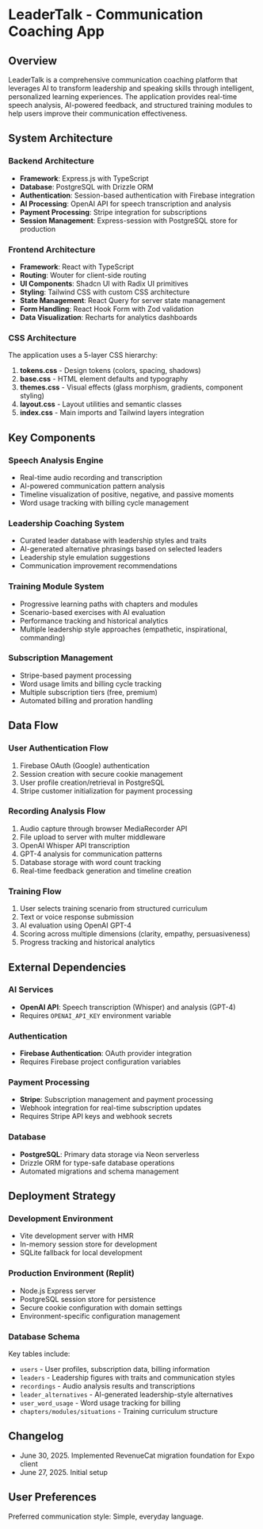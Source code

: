 # LeaderTalk - Communication Coaching App

## Overview
LeaderTalk is a comprehensive communication coaching platform that leverages AI to transform leadership and speaking skills through intelligent, personalized learning experiences. The application provides real-time speech analysis, AI-powered feedback, and structured training modules to help users improve their communication effectiveness.

## System Architecture

### Backend Architecture
- **Framework**: Express.js with TypeScript
- **Database**: PostgreSQL with Drizzle ORM
- **Authentication**: Session-based authentication with Firebase integration
- **AI Processing**: OpenAI API for speech transcription and analysis
- **Payment Processing**: Stripe integration for subscriptions
- **Session Management**: Express-session with PostgreSQL store for production

### Frontend Architecture
- **Framework**: React with TypeScript
- **Routing**: Wouter for client-side routing
- **UI Components**: Shadcn UI with Radix UI primitives
- **Styling**: Tailwind CSS with custom CSS architecture
- **State Management**: React Query for server state management
- **Form Handling**: React Hook Form with Zod validation
- **Data Visualization**: Recharts for analytics dashboards

### CSS Architecture
The application uses a 5-layer CSS hierarchy:
1. **tokens.css** - Design tokens (colors, spacing, shadows)
2. **base.css** - HTML element defaults and typography
3. **themes.css** - Visual effects (glass morphism, gradients, component styling)
4. **layout.css** - Layout utilities and semantic classes
5. **index.css** - Main imports and Tailwind layers integration

## Key Components

### Speech Analysis Engine
- Real-time audio recording and transcription
- AI-powered communication pattern analysis
- Timeline visualization of positive, negative, and passive moments
- Word usage tracking with billing cycle management

### Leadership Coaching System
- Curated leader database with leadership styles and traits
- AI-generated alternative phrasings based on selected leaders
- Leadership style emulation suggestions
- Communication improvement recommendations

### Training Module System
- Progressive learning paths with chapters and modules
- Scenario-based exercises with AI evaluation
- Performance tracking and historical analytics
- Multiple leadership style approaches (empathetic, inspirational, commanding)

### Subscription Management
- Stripe-based payment processing
- Word usage limits and billing cycle tracking
- Multiple subscription tiers (free, premium)
- Automated billing and proration handling

## Data Flow

### User Authentication Flow
1. Firebase OAuth (Google) authentication
2. Session creation with secure cookie management
3. User profile creation/retrieval in PostgreSQL
4. Stripe customer initialization for payment processing

### Recording Analysis Flow
1. Audio capture through browser MediaRecorder API
2. File upload to server with multer middleware
3. OpenAI Whisper API transcription
4. GPT-4 analysis for communication patterns
5. Database storage with word count tracking
6. Real-time feedback generation and timeline creation

### Training Flow
1. User selects training scenario from structured curriculum
2. Text or voice response submission
3. AI evaluation using OpenAI GPT-4
4. Scoring across multiple dimensions (clarity, empathy, persuasiveness)
5. Progress tracking and historical analytics

## External Dependencies

### AI Services
- **OpenAI API**: Speech transcription (Whisper) and analysis (GPT-4)
- Requires `OPENAI_API_KEY` environment variable

### Authentication
- **Firebase Authentication**: OAuth provider integration
- Requires Firebase project configuration variables

### Payment Processing
- **Stripe**: Subscription management and payment processing
- Webhook integration for real-time subscription updates
- Requires Stripe API keys and webhook secrets

### Database
- **PostgreSQL**: Primary data storage via Neon serverless
- Drizzle ORM for type-safe database operations
- Automated migrations and schema management

## Deployment Strategy

### Development Environment
- Vite development server with HMR
- In-memory session store for development
- SQLite fallback for local development

### Production Environment (Replit)
- Node.js Express server
- PostgreSQL session store for persistence
- Secure cookie configuration with domain settings
- Environment-specific configuration management

### Database Schema
Key tables include:
- `users` - User profiles, subscription data, billing information
- `leaders` - Leadership figures with traits and communication styles
- `recordings` - Audio analysis results and transcriptions
- `leader_alternatives` - AI-generated leadership-style alternatives
- `user_word_usage` - Word usage tracking for billing
- `chapters/modules/situations` - Training curriculum structure

## Changelog
- June 30, 2025. Implemented RevenueCat migration foundation for Expo client
- June 27, 2025. Initial setup

## User Preferences
Preferred communication style: Simple, everyday language.
